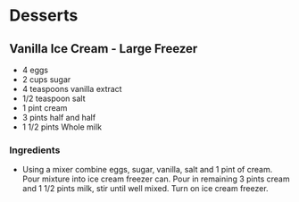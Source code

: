 # Desserts

## Vanilla Ice Cream - Large Freezer

* 4 eggs
* 2 cups sugar
* 4 teaspoons vanilla extract
* 1/2 teaspoon salt
* 1 pint cream
* 3 pints half and half
* 1 1/2 pints Whole milk

### Ingredients

* Using a mixer combine eggs, sugar, vanilla, salt and 1 pint of cream. Pour mixture into ice cream freezer can. Pour in remaining 3 pints cream and 1 1/2 pints milk, stir until well mixed. Turn on ice cream freezer.
